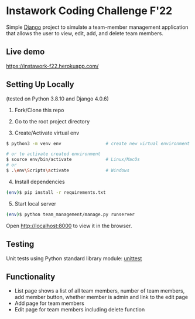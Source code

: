 # Instawork Coding Challenge F'22

Simple [Django](https://github.com/django/django) project to simulate a team-member management application that allows the user to view, edit, add, and delete team members.

## Live demo
https://instawork-f22.herokuapp.com/

## Setting Up Locally
(tested on Python 3.8.10 and Django 4.0.6)
1. Fork/Clone this repo  

2. Go to the root project directory

3. Create/Activate virtual env
```bash
$ python3 -m venv env                 # create new virtual environment

# or to activate created environment
$ source env/bin/activate             # Linux/MacOs             
# or
$ .\env\Scripts\activate              # Windows
```

4. Install dependencies
```bash
(env)$ pip install -r requirements.txt
```

5. Start local server
```bash
(env)$ python team_management/manage.py runserver 
```
Open [http://localhost:8000](http://localhost:8000) to view it in the browser.


## Testing
Unit tests using Python standard library module: [unittest](https://docs.python.org/3/library/unittest.html#module-unittest)

## Functionality
* List page shows a list of all team members, number of team members, add member button, whether member is admin and link to the edit page
* Add page for team members
* Edit page for team members including delete function
